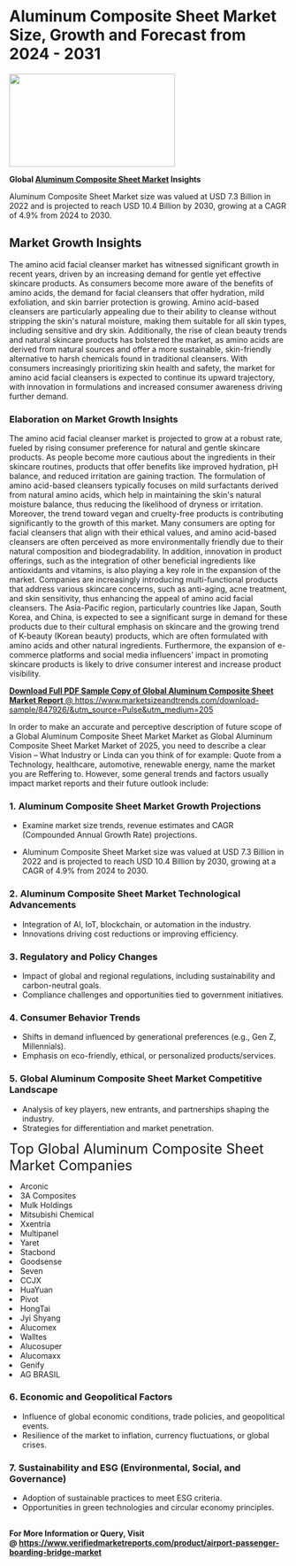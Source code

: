 <H1>Aluminum Composite Sheet Market Size, Growth and Forecast from 2024 - 2031</H1><img class="aligncenter size-medium wp-image-584254" src="https://thirdeyenews.in/wp-content/uploads/2024/09/Global-Market-Research-300x168.jpeg" alt="" width="300" height="168" /><p><strong>Global&nbsp;<a href="https://www.marketsizeandtrends.com/download-sample/847926/&amp;utm_source=Pulse&amp;utm_medium=205">Aluminum Composite Sheet Market</a> Insights</strong></p><p>Aluminum Composite Sheet Market size was valued at USD 7.3 Billion in 2022 and is projected to reach USD 10.4 Billion by 2030, growing at a CAGR of 4.9% from 2024 to 2030.</p><p><h2>Market Growth Insights</h2> The amino acid facial cleanser market has witnessed significant growth in recent years, driven by an increasing demand for gentle yet effective skincare products. As consumers become more aware of the benefits of amino acids, the demand for facial cleansers that offer hydration, mild exfoliation, and skin barrier protection is growing. Amino acid-based cleansers are particularly appealing due to their ability to cleanse without stripping the skin's natural moisture, making them suitable for all skin types, including sensitive and dry skin. Additionally, the rise of clean beauty trends and natural skincare products has bolstered the market, as amino acids are derived from natural sources and offer a more sustainable, skin-friendly alternative to harsh chemicals found in traditional cleansers. With consumers increasingly prioritizing skin health and safety, the market for amino acid facial cleansers is expected to continue its upward trajectory, with innovation in formulations and increased consumer awareness driving further demand. <p><a href="#"></a></p> <h3>Elaboration on Market Growth Insights</h3> The amino acid facial cleanser market is projected to grow at a robust rate, fueled by rising consumer preference for natural and gentle skincare products. As people become more cautious about the ingredients in their skincare routines, products that offer benefits like improved hydration, pH balance, and reduced irritation are gaining traction. The formulation of amino acid-based cleansers typically focuses on mild surfactants derived from natural amino acids, which help in maintaining the skin's natural moisture balance, thus reducing the likelihood of dryness or irritation. Moreover, the trend toward vegan and cruelty-free products is contributing significantly to the growth of this market. Many consumers are opting for facial cleansers that align with their ethical values, and amino acid-based cleansers are often perceived as more environmentally friendly due to their natural composition and biodegradability. In addition, innovation in product offerings, such as the integration of other beneficial ingredients like antioxidants and vitamins, is also playing a key role in the expansion of the market. Companies are increasingly introducing multi-functional products that address various skincare concerns, such as anti-aging, acne treatment, and skin sensitivity, thus enhancing the appeal of amino acid facial cleansers. The Asia-Pacific region, particularly countries like Japan, South Korea, and China, is expected to see a significant surge in demand for these products due to their cultural emphasis on skincare and the growing trend of K-beauty (Korean beauty) products, which are often formulated with amino acids and other natural ingredients. Furthermore, the expansion of e-commerce platforms and social media influencers’ impact in promoting skincare products is likely to drive consumer interest and increase product visibility. <p><a href="#"></p><p><span class=""><strong>Download Full PDF Sample Copy of Global Aluminum Composite Sheet Market Report</strong> @ <a href="https://www.marketsizeandtrends.com/download-sample/847926/&amp;utm_source=Pulse&amp;utm_medium=205" target="_blank">https://www.marketsizeandtrends.com/download-sample/847926/&amp;utm_source=Pulse&amp;utm_medium=205</a></span></p><p>In order to make an accurate and perceptive description of future scope of a Global&nbsp;Aluminum Composite Sheet Market Market as Global&nbsp;Aluminum Composite Sheet Market Market of 2025, you need to describe a clear Vision &ndash; What Industry or Linda can you think of for example: Quote from a Technology, healthcare, automotive, renewable energy, name the market you are Reffering to. However, some general trends and factors usually impact market reports and their future outlook include:</p><h3>1.&nbsp;<strong>Aluminum Composite Sheet Market Growth Projections</strong></h3><ul><li>Examine market size trends, revenue estimates and CAGR (Compounded Annual Growth Rate) projections.</li><li><p>Aluminum Composite Sheet Market size was valued at USD 7.3 Billion in 2022 and is projected to reach USD 10.4 Billion by 2030, growing at a CAGR of 4.9% from 2024 to 2030.</p></li></ul><h3>2.&nbsp;<strong>Aluminum Composite Sheet Market Technological Advancements</strong></h3><ul><li>Integration of AI, IoT, blockchain, or automation in the industry.</li><li>Innovations driving cost reductions or improving efficiency.</li></ul><h3>3.&nbsp;<strong>Regulatory and Policy Changes</strong></h3><ul><li>Impact of global and regional regulations, including sustainability and carbon-neutral goals.</li><li>Compliance challenges and opportunities tied to government initiatives.</li></ul><h3>4.&nbsp;<strong>Consumer Behavior Trends</strong></h3><ul><li>Shifts in demand influenced by generational preferences (e.g., Gen Z, Millennials).</li><li>Emphasis on eco-friendly, ethical, or personalized products/services.</li></ul><h3>5.&nbsp;<strong>Global Aluminum Composite Sheet Market Competitive Landscape</strong></h3><ul><li>Analysis of key players, new entrants, and partnerships shaping the industry.</li><li>Strategies for differentiation and market penetration.</li></ul><p data-pm-slice="1 1 []"><span style="color: inherit; font-family: inherit; font-size: 25px;">Top Global Aluminum Composite Sheet Market Companies</span></p><div class="" data-test-id=""><p><li>Arconic</li><li> 3A Composites</li><li> Mulk Holdings</li><li> Mitsubishi Chemical</li><li> Xxentria</li><li> Multipanel</li><li> Yaret</li><li> Stacbond</li><li> Goodsense</li><li> Seven</li><li> CCJX</li><li> HuaYuan</li><li> Pivot</li><li> HongTai</li><li> Jyi Shyang</li><li> Alucomex</li><li> Walltes</li><li> Alucosuper</li><li> Alucomaxx</li><li> Genify</li><li> AG BRASIL</li></p></div><h3>6.&nbsp;<strong>Economic and Geopolitical Factors</strong></h3><ul><li>Influence of global economic conditions, trade policies, and geopolitical events.</li><li>Resilience of the market to inflation, currency fluctuations, or global crises.</li></ul><h3>7.&nbsp;<strong>Sustainability and ESG (Environmental, Social, and Governance)</strong></h3><ul><li>Adoption of sustainable practices to meet ESG criteria.</li><li>Opportunities in green technologies and circular economy principles.</li></ul><h2><strong style="font-size: 14px;">For More Information or Query, Visit @&nbsp;</strong><a style="background-color: #ffffff; font-size: 14px;" href="https://www.marketsizeandtrends.com/report/aluminum-composite-sheet-market/" target="_blank">https://www.verifiedmarketreports.com/product/airport-passenger-boarding-bridge-market</a></h2>
